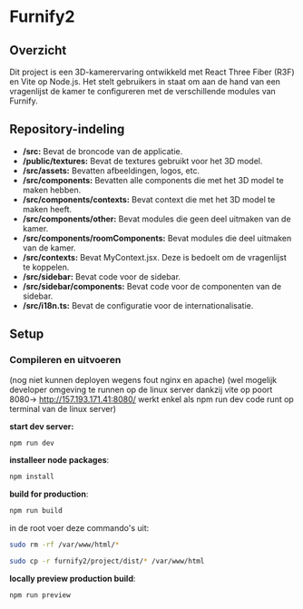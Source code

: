 # Furnify2

## Overzicht

Dit project is een 3D-kamerervaring ontwikkeld met React Three Fiber (R3F) en Vite op Node.js. Het stelt gebruikers in staat om aan de hand van een vragenlijst de kamer te configureren met de verschillende modules van Furnify.

## Repository-indeling

- **/src:** Bevat de broncode van de applicatie.
- **/public/textures:** Bevat de textures gebruikt voor het 3D model.
- **/src/assets:** Bevatten afbeeldingen, logos, etc.
- **/src/components:** Bevatten alle components die met het 3D model te maken hebben.
- **/src/components/contexts:** Bevat context die met het 3D model te maken heeft.
- **/src/components/other:** Bevat modules die geen deel uitmaken van de kamer.
- **/src/components/roomComponents:** Bevat modules die deel uitmaken van de kamer.
- **/src/contexts:** Bevat MyContext.jsx. Deze is bedoelt om de vragenlijst te koppelen.
- **/src/sidebar:** Bevat code voor de sidebar.
- **/src/sidebar/components:** Bevat code voor de componenten van de sidebar.
- **/src/i18n.ts:** Bevat de configuratie voor de internationalisatie.


## Setup

### Compileren en uitvoeren

(nog niet kunnen deployen wegens fout nginx en apache)
(wel mogelijk developer omgeving te runnen op de linux server dankzij vite op poort 8080-> http://157.193.171.41:8080/ werkt enkel als npm run dev code runt op terminal van de linux server)

**start dev server:**
```bash
npm run dev
```
**installeer node packages**:
```bash
npm install
```
**build for production**:
```bash
npm run build
```
in de root voer deze commando's uit:
```bash
sudo rm -rf /var/www/html/*

sudo cp -r furnify2/project/dist/* /var/www/html
```
**locally preview production build**:
```bash
npm run preview
```


